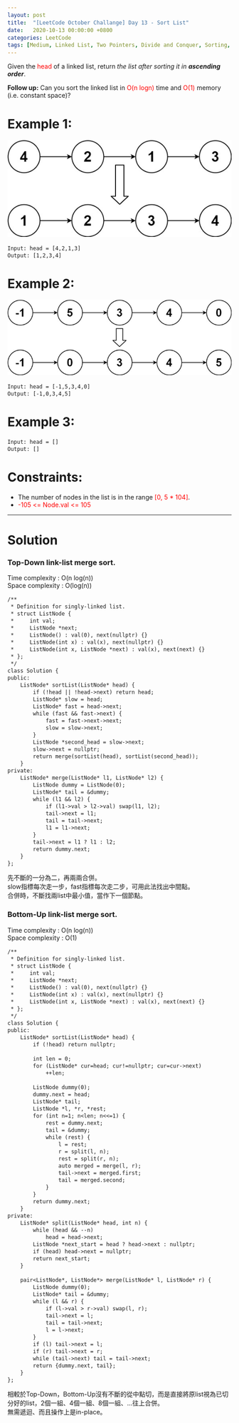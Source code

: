 ```yaml
---
layout: post
title:  "[LeetCode October Challange] Day 13 - Sort List"
date:   2020-10-13 00:00:00 +0800
categories: LeetCode
tags: [Medium, Linked List, Two Pointers, Divide and Conquer, Sorting, Merge Sort, Amazon, ByteDance, Yahoo, C++]
---
```

Given the <font color="red">head</font> of a linked list, return *the list after sorting it in **ascending order***.  

**Follow up:** Can you sort the linked list in <font color="red">O(n logn)</font> time and <font color="red">O(1)</font> memory (i.e. constant space)?  

# Example 1:  

![](https://github.com/nshawn4675/nshawn4675.github.io/blob/master/_pic/148_ex1.jpg?raw=true)

	Input: head = [4,2,1,3]
	Output: [1,2,3,4]

# Example 2:  

![](https://github.com/nshawn4675/nshawn4675.github.io/blob/master/_pic/148_ex2.jpg?raw=true)

	Input: head = [-1,5,3,4,0]
	Output: [-1,0,3,4,5]

# Example 3:  
	Input: head = []
	Output: []
 

# Constraints:  
- The number of nodes in the list is in the range <font color="red">[0, 5 * 104]</font>.
- <font color="red">-105 <= Node.val <= 105</font>

______________________  

# Solution

### Top-Down link-list merge sort.  

Time complexity : O(n log(n))  
Space complexity : O(log(n))  

	/**
	 * Definition for singly-linked list.
	 * struct ListNode {
	 *     int val;
	 *     ListNode *next;
	 *     ListNode() : val(0), next(nullptr) {}
	 *     ListNode(int x) : val(x), next(nullptr) {}
	 *     ListNode(int x, ListNode *next) : val(x), next(next) {}
	 * };
	 */
	class Solution {
	public:
	    ListNode* sortList(ListNode* head) {
	        if (!head || !head->next) return head;
	        ListNode* slow = head;
	        ListNode* fast = head->next;
	        while (fast && fast->next) {
	            fast = fast->next->next;
	            slow = slow->next;
	        }
	        ListNode *second_head = slow->next;
	        slow->next = nullptr;
	        return merge(sortList(head), sortList(second_head));
	    }
	private:
	    ListNode* merge(ListNode* l1, ListNode* l2) {
	        ListNode dummy = ListNode(0);
	        ListNode* tail = &dummy;
	        while (l1 && l2) {
	            if (l1->val > l2->val) swap(l1, l2);
	            tail->next = l1;
	            tail = tail->next;
	            l1 = l1->next;
	        }
	        tail->next = l1 ? l1 : l2;
	        return dummy.next;
	    }
	};

先不斷的一分為二，再兩兩合併。  
slow指標每次走一步，fast指標每次走二步，可用此法找出中間點。  
合併時，不斷找兩list中最小值，當作下一個節點。  

### Bottom-Up link-list merge sort.  

Time complexity : O(n log(n))  
Space complexity : O(1)  

	/**
	 * Definition for singly-linked list.
	 * struct ListNode {
	 *     int val;
	 *     ListNode *next;
	 *     ListNode() : val(0), next(nullptr) {}
	 *     ListNode(int x) : val(x), next(nullptr) {}
	 *     ListNode(int x, ListNode *next) : val(x), next(next) {}
	 * };
	 */
	class Solution {
	public:
	    ListNode* sortList(ListNode* head) {
	        if (!head) return nullptr;
	        
	        int len = 0;
	        for (ListNode* cur=head; cur!=nullptr; cur=cur->next)
	            ++len;
	        
	        ListNode dummy(0);
	        dummy.next = head;
	        ListNode* tail;
	        ListNode *l, *r, *rest;
	        for (int n=1; n<len; n<<=1) {
	            rest = dummy.next;
	            tail = &dummy;
	            while (rest) {
	                l = rest;
	                r = split(l, n);
	                rest = split(r, n);
	                auto merged = merge(l, r);
	                tail->next = merged.first;
	                tail = merged.second;
	            }
	        }
	        return dummy.next;
	    }
	private:
	    ListNode* split(ListNode* head, int n) {
	        while (head && --n) 
	            head = head->next;
	        ListNode *next_start = head ? head->next : nullptr;
	        if (head) head->next = nullptr;
	        return next_start;
	    }
	    
	    pair<ListNode*, ListNode*> merge(ListNode* l, ListNode* r) {
	        ListNode dummy(0);
	        ListNode* tail = &dummy;
	        while (l && r) {
	            if (l->val > r->val) swap(l, r);
	            tail->next = l;
	            tail = tail->next;
	            l = l->next;
	        }
	        if (l) tail->next = l;
	        if (r) tail->next = r;
	        while (tail->next) tail = tail->next;
	        return {dummy.next, tail};
	    }
	};

相較於Top-Down，Bottom-Up沒有不斷的從中點切，而是直接將原list視為已切分好的list，2個一組、4個一組、8個一組、…往上合併。  
無需遞迴、而且操作上是in-place。